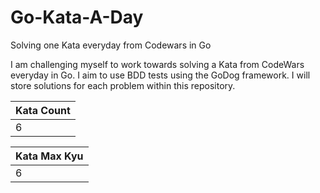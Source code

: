 # Go-Kata-A-Day
Solving one Kata everyday from Codewars in Go


I am challenging myself to work towards solving a Kata from CodeWars everyday in Go. I aim to use BDD tests using the GoDog framework. I will store solutions for each problem within this repository.

| Kata Count |
|------------|
| 6 |

| Kata Max Kyu |
|------------|
| 6 |
